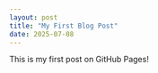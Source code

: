 ```yaml
---
layout: post
title: "My First Blog Post"
date: 2025-07-08
---
```


This is my first post on GitHub Pages!
